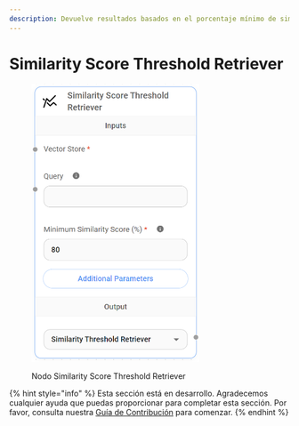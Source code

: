 ```yaml
---
description: Devuelve resultados basados en el porcentaje mínimo de similitud.
---
```


# Similarity Score Threshold Retriever

<figure><img src="../../../../.gitbook/assets/image (147).png" alt="" width="301"><figcaption><p>Nodo Similarity Score Threshold Retriever</p></figcaption></figure>

{% hint style="info" %}
Esta sección está en desarrollo. Agradecemos cualquier ayuda que puedas proporcionar para completar esta sección. Por favor, consulta nuestra [Guía de Contribución](../../../../contributing/) para comenzar.
{% endhint %}
